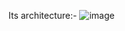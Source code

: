 Its architecture:- 
![image](https://user-images.githubusercontent.com/55567070/125239210-f8983b80-e305-11eb-9f72-9cf4a0826fea.png)

